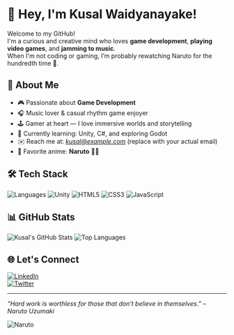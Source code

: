 # 👋 Hey, I'm Kusal Waidyanayake!

Welcome to my GitHub!  
I'm a curious and creative mind who loves **game development**, **playing video games**, and **jamming to music**.  
When I'm not coding or gaming, I’m probably rewatching Naruto for the hundredth time 🍥.

## 🧠 About Me

- 🎮 Passionate about **Game Development**
- 🎧 Music lover & casual rhythm game enjoyer
- 🕹️ Gamer at heart — I love immersive worlds and storytelling
- 🌱 Currently learning: Unity, C#, and exploring Godot
- ✉️ Reach me at: *kusal@example.com* (replace with your actual email)
- 💭 Favorite anime: **Naruto** 🦊🔥

## 🛠️ Tech Stack

![Languages](https://img.shields.io/badge/C%23-239120?style=flat&logo=c-sharp&logoColor=white)
![Unity](https://img.shields.io/badge/Unity-100000?style=flat&logo=unity&logoColor=white)
![HTML5](https://img.shields.io/badge/HTML5-E34F26?style=flat&logo=html5&logoColor=white)
![CSS3](https://img.shields.io/badge/CSS3-1572B6?style=flat&logo=css3&logoColor=white)
![JavaScript](https://img.shields.io/badge/JavaScript-F7DF1E?style=flat&logo=javascript&logoColor=black)

## 📊 GitHub Stats

![Kusal's GitHub Stats](https://github-readme-stats.vercel.app/api?username=yourgithubusername&show_icons=true&theme=tokyonight)
![Top Languages](https://github-readme-stats.vercel.app/api/top-langs/?username=yourgithubusername&layout=compact&theme=tokyonight)

## 🌐 Let's Connect

[![LinkedIn](https://img.shields.io/badge/LinkedIn-blue?logo=linkedin&style=flat)](https://linkedin.com/in/yourlinkedin)  
[![Twitter](https://img.shields.io/badge/Twitter-black?logo=twitter&style=flat)](https://twitter.com/yourhandle)

---

_“Hard work is worthless for those that don’t believe in themselves.” – Naruto Uzumaki_

![Naruto](https://media1.giphy.com/media/v1.Y2lkPTc5MGI3NjExbmZsMnlpZzBvNXlkdTlubTRvY3Roc2pwZzB2MGhtZXUzbnF2bzJrbCZlcD12MV9pbnRlcm5hbF9naWZfYnlfaWQmY3Q9Zw/Yv6RcuiyHYmn6/giphy.gif)

